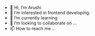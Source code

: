 - 👋 Hi, I’m Arushi
- 👀 I’m interested in frontend developing.
- 🌱 I’m currently learning 
- 💞️ I’m looking to collaborate on ...
- 📫 How to reach me ...

<!---
arukajal/arukajal is a ✨ special ✨ repository because its `README.md` (this file) appears on your GitHub profile.
You can click the Preview link to take a look at your changes.
--->
